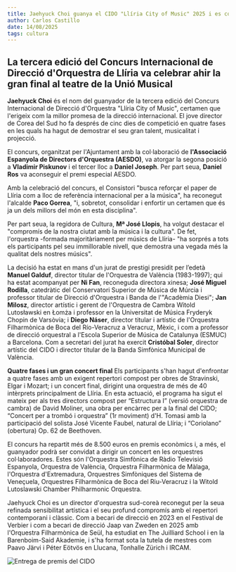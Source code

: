 ```yaml
---
title: Jaehyuck Choi guanya el CIDO "Llíria City of Music" 2025 i es converteix en el director amb millor projecció internacional
author: Carlos Castillo
date: 14/08/2025
tags: cultura
---
```


## La tercera edició del Concurs Internacional de Direcció d'Orquestra de Llíria va celebrar ahir la gran final al teatre de la Unió Musical

**Jaehyuck Choi** és el nom del guanyador de la tercera edició del Concurs Internacional de Direcció d'Orquestra "Llíria City of Music", certamen que l'erigeix com la millor promesa de la direcció internacional. El jove director de Corea del Sud ho fa després de cinc dies de competició en quatre fases en les quals ha hagut de demostrar el seu gran talent, musicalitat i projecció.

El concurs, organitzat per l'Ajuntament amb la col·laboració de **l'Associació Espanyola de Directors d'Orquestra (AESDO)**, va atorgar la segona posició a **Vladimir Piskunov** i el tercer lloc a **Daniel Joseph**. Per part seua, **Daniel Ros** va aconseguir el premi especial AESDO.

Amb la celebració del concurs, el Consistori "busca reforçar el paper de Llíria com a lloc de referència internacional per a la música", ha reconegut l'alcalde **Paco Gorrea**, "i, sobretot, consolidar i enfortir un certamen que és ja un dels millors del món en esta disciplina".

Per part seua, la regidora de Cultura, **Mª José Llopis**, ha volgut destacar el "compromís de la nostra ciutat amb la música i la cultura". De fet, l'orquestra -formada majoritàriament per músics de Llíria- "ha sorprés a tots els participants pel seu immillorable nivell, que demostra una vegada més la qualitat dels nostres músics".

La decisió ha estat en mans d'un jurat de prestigi presidit per l’edetà **Manuel Galduf**, director titular de l'Orquestra de València (1983-1997); qui ha estat acompanyat per **Ni Fan**, reconeguda directora xinesa; **José Miguel Rodilla**, catedràtic del Conservatori Superior de Música de Múrcia i professor titular de Direcció d'Orquestra i Banda de l'"Acadèmia Diesi"; **Jan Milosz**, director artístic i gerent de l'Orquestra de Cambra Witold Lutosławski en Łomża i professor en la Universitat de Música Fryderyk Chopin de Varsòvia; i **Diego Náser**, director titular i artístic de l'Orquestra Filharmònica de Boca del Río-Veracruz a Veracruz, Mèxic, i com a professor de direcció orquestral a l'Escola Superior de Música de Catalunya (ESMUC) a Barcelona. Com a secretari del jurat ha exercit **Cristóbal Soler**, director artístic del CIDO i director titular de la Banda Simfònica Municipal de València.

**Quatre fases i un gran concert final**
Els participants s'han hagut d'enfrontar a quatre fases amb un exigent repertori compost per obres de Stravinski, Elgar i Mozart; i un concert final, dirigint una orquestra de més de 40 intèrprets principalment de Llíria. En esta actuació, el programa ha sigut el mateix per als tres directors compost per “Estructura I” (versió orquestra de cambra) de David Moliner, una obra per encàrrec per a la final del CIDO; “Concert per a trombó i orquestra” (1r moviment) d'H. Tomasi amb la participació del solista José Vicente Faubel, natural de Llíria; i “Coriolano” (obertura) Op. 62 de Beethoven.

El concurs ha repartit més de 8.500 euros en premis econòmics i, a més, el guanyador podrà ser convidat a dirigir un concert en les orquestres col·laboradores. Estes són l'Orquestra Simfònica de Ràdio Televisió Espanyola, Orquestra de València, Orquestra Filharmònica de Màlaga, l'Orquestra d'Extremadura, Orquestres Simfòniques del Sistema de Veneçuela, Orquestres Filharmònica de Boca del Riu-Veracruz i la Witold Lutoslawski Chamber Philharmonic Orquestra.

Jaehyuck Choi es un director d'orquestra sud-coreà reconegut per la seua refinada sensibilitat artística i el seu profund compromís amb el repertori contemporani i clàssic. Com a becari de direcció en 2023 en el Festival de Verbier i com a becari de direcció Jaap van Zweden en 2025 amb l'Orquestra Filharmònica de Seül, ha estudiat en The Juilliard School i en la Barenboim-Said Akademie, i s'ha format sota la tutela de mestres com Paavo Järvi i Péter Eötvös en Llucana, Tonhalle Zürich i IRCAM.


![ Entrega de premis del CIDO ](/assets/continguts/recursos/20250814-entregapremiosCIDO.jpg "Entrega de premis del CIDO")